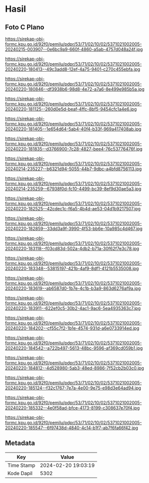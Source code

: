 # Hasil

## Foto C Plano

https://sirekap-obj-formc.kpu.go.id/92f0/pemilu/pdpr/53/71/02/10/02/5371021002005-20240215-003907--0e6bc9a9-660f-4860-a5ab-4757d048a24f.jpg

https://sirekap-obj-formc.kpu.go.id/92f0/pemilu/pdpr/53/71/02/10/02/5371021002005-20240220-180413--49c3add8-12ef-4a75-9401-c270c455ebfa.jpg

https://sirekap-obj-formc.kpu.go.id/92f0/pemilu/pdpr/53/71/02/10/02/5371021002005-20240220-180846--df3938b6-98d8-4e72-a7a6-8e499e985b5a.jpg

https://sirekap-obj-formc.kpu.go.id/92f0/pemilu/pdpr/53/71/02/10/02/5371021002005-20240220-181125--260d0e5d-beaf-4ffc-8bf5-9454cfc1a4e6.jpg

https://sirekap-obj-formc.kpu.go.id/92f0/pemilu/pdpr/53/71/02/10/02/5371021002005-20240220-181405--1e654d64-5ab4-40f4-b33f-969a417408ab.jpg

https://sirekap-obj-formc.kpu.go.id/92f0/pemilu/pdpr/53/71/02/10/02/5371021002005-20240220-181835--d3766900-7c28-4827-bee4-76c53776476f.jpg

https://sirekap-obj-formc.kpu.go.id/92f0/pemilu/pdpr/53/71/02/10/02/5371021002005-20240214-235227--b6321d94-5055-44b7-9dbc-a4bfd8756113.jpg

https://sirekap-obj-formc.kpu.go.id/92f0/pemilu/pdpr/53/71/02/10/02/5371021002005-20240214-235259--67938f0d-fc10-4499-bc39-8ef9d30ae5a3.jpg

https://sirekap-obj-formc.kpu.go.id/92f0/pemilu/pdpr/53/71/02/10/02/5371021002005-20240220-182525--42cdec1c-f6a5-4b4d-ae53-04d1b9217507.jpg

https://sirekap-obj-formc.kpu.go.id/92f0/pemilu/pdpr/53/71/02/10/02/5371021002005-20240220-182859--33dd3a9f-3990-4f53-bb6e-10a985c4d467.jpg

https://sirekap-obj-formc.kpu.go.id/92f0/pemilu/pdpr/53/71/02/10/02/5371021002005-20240220-183118--f03cd83d-502a-4db2-b71a-30f62f7e3c78.jpg

https://sirekap-obj-formc.kpu.go.id/92f0/pemilu/pdpr/53/71/02/10/02/5371021002005-20240220-183348--53815197-421b-4af9-8df1-4121b5535008.jpg

https://sirekap-obj-formc.kpu.go.id/92f0/pemilu/pdpr/53/71/02/10/02/5371021002005-20240220-183619--ab6587d0-1b7e-4c1b-b3a9-863d6276af9a.jpg

https://sirekap-obj-formc.kpu.go.id/92f0/pemilu/pdpr/53/71/02/10/02/5371021002005-20240220-183911--622ef0c5-30b2-4ac1-9ac6-5ea4935363c7.jpg

https://sirekap-obj-formc.kpu.go.id/92f0/pemilu/pdpr/53/71/02/10/02/5371021002005-20240220-184202--cf55c7f2-1b1e-4574-931d-a6e0733914ed.jpg

https://sirekap-obj-formc.kpu.go.id/92f0/pemilu/pdpr/53/71/02/10/02/5371021002005-20240220-184542--a722b497-5613-48bc-9596-af369cd059b1.jpg

https://sirekap-obj-formc.kpu.go.id/92f0/pemilu/pdpr/53/71/02/10/02/5371021002005-20240220-184812--4d528980-5ab3-48ed-8986-7f52cb2b03c0.jpg

https://sirekap-obj-formc.kpu.go.id/92f0/pemilu/pdpr/53/71/02/10/02/5371021002005-20240220-185124--f32c1767-7e7a-4e00-9e75-e98d3e64ad94.jpg

https://sirekap-obj-formc.kpu.go.id/92f0/pemilu/pdpr/53/71/02/10/02/5371021002005-20240220-185332--4e0f58ad-bfce-4173-8199-c308637e70f4.jpg

https://sirekap-obj-formc.kpu.go.id/92f0/pemilu/pdpr/53/71/02/10/02/5371021002005-20240220-185547--6f97438d-4840-4c14-b1f7-ab7f6fa66f42.jpg


## Metadata

| Key        | Value               |
| ---------- | ------------------- |
| Time Stamp | 2024-02-20 19:03:19 |
| Kode Dapil | 5302                |



